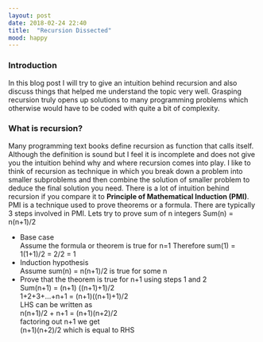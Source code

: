 ```yaml
---
layout: post
date: 2018-02-24 22:40
title:  "Recursion Dissected"
mood: happy
---
```


### Introduction
In this blog post I will try to give an intuition behind recursion and also discuss things that helped me understand the topic very well. Grasping recursion truly opens up solutions to many programming problems which otherwise would have to be coded with quite a bit of complexity.

### What is recursion?
Many programming text books define recursion as function that calls itself. Although the definition is sound but I feel it is incomplete and does not give you the intuition behind why and where recursion comes into play. I like to think of recursion as technique in which you break down a problem into smaller subproblems and then combine the solution of smaller problem to deduce the final solution you need. There is a lot of intuition behind recursion if you compare it to **Principle of Mathematical Induction (PMI)**. PMI is a technique used to prove theorems or a formula. There are typically 3 steps involved in PMI. Lets try to prove sum of n integers Sum(n) = n(n+1)/2
* Base case  
  Assume the formula or theorem is true for n=1
  Therefore sum(1) = 1(1+1)/2 = 2/2 = 1
* Induction hypothesis  
  Assume sum(n) = n(n+1)/2 is true for some n
* Prove that the theorem is true for n+1 using steps 1 and 2  
  Sum(n+1) = (n+1) ((n+1)+1)/2  
  1+2+3+...+n+1 = (n+1)((n+1)+1)/2  
  LHS can be written as  
  n(n+1)/2 + n+1 = (n+1)(n+2)/2  
  factoring out n+1 we get  
  (n+1)(n+2)/2 which is equal to RHS
